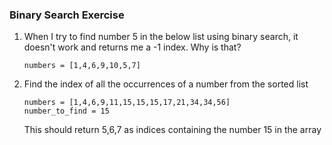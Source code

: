 ### Binary Search Exercise
1. When I try to find number 5 in the below list using binary search, it doesn't work and returns me a -1 index. Why is that?

    ```numbers = [1,4,6,9,10,5,7]```
    
1. Find the index of all the occurrences of a number from the sorted list

    ```
    numbers = [1,4,6,9,11,15,15,15,17,21,34,34,56]
    number_to_find = 15  
    ```
   This should return 5,6,7 as indices containing the number 15 in the array
